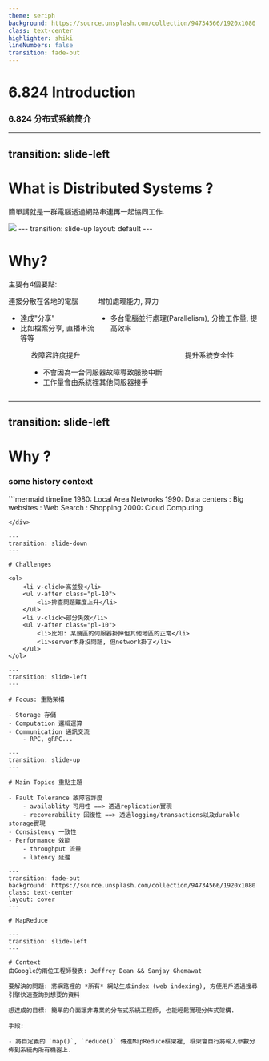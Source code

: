 ```yaml
---
theme: seriph
background: https://source.unsplash.com/collection/94734566/1920x1080
class: text-center
highlighter: shiki
lineNumbers: false
transition: fade-out
---
```

# 6.824 Introduction
### 6.824 分布式系統簡介


---
transition: slide-left
---

# What is **Distributed Systems** <carbon-network-4/>?

簡單講就是一群電腦透過網路串連再一起協同工作.

<img v-click src="/distributed_vs_centrailzed.jpg" class="rounded shadow" />
---
transition: slide-up
layout: default
---

# **Why**?
主要有4個要點:

<div style="display: flex; justify-content: space-evenly;">
    <div>
        <div v-click class="text-xl p-2 w-100">連接分散在各地的電腦 &nbsp; <fxemoji-threenetworkedcomputers/></div>
        <ul v-click>
            <li class="text-sm">達成"分享"</li>
            <li class="text-sm p-2">比如檔案分享, 直播串流等等</li>
        </ul>
    </div>
    <div>
        <div v-click class="text-xl p-2 w-100">增加處理能力, 算力 &nbsp; <uil-processor/></div>
        <ul v-click>
            <li class="text-sm p-2">多台電腦並行處理(Parallelism), 分擔工作量, 提高效率</li>
        </ul>
    </div>
</div>

<div style="display: flex; justify-content: space-evenly;" class="mt-30">
    <div>
        <div v-click class="text-xl p-2 w-100">故障容許度提升 &nbsp; <material-symbols-broken-image/></div>
        <ul v-click>
            <li class="text-sm p-2">不會因為一台伺服器故障導致服務中斷</li>
            <li class="text-sm p-2">工作量會由系統裡其他伺服器接手</li>
        </ul>
    </div>
    <div>
        <div v-click class="text-xl p-2 w-100">提升系統安全性 &nbsp; <carbon-security/></div>
    </div>
</div>

---
transition: slide-left
---

# **Why** ?
### some history context

<div class="-m-4 w-3/4">
```mermaid
timeline
    1980: Local Area Networks
    1990: Data centers
        : Big websites
        : Web Search
        : Shopping
    2000: Cloud Computing

```
</div>

---
transition: slide-down
---

# Challenges

<ol>
    <li v-click>高並發</li>
    <ul v-after class="pl-10">
        <li>排查問題難度上升</li>
    </ul>
    <li v-click>部分失效</li>
    <ul v-after class="pl-10">
        <li>比如: 某幾區的伺服器掛掉但其他地區的正常</li>
        <li>server本身沒問題, 但network掛了</li>
    </ul>
</ol>

---
transition: slide-left
---

# Focus: 重點架構

- Storage 存儲
- Computation 邏輯運算
- Communication 通訊交流
    - RPC, gRPC...

---
transition: slide-up
---

# Main Topics 重點主題

- Fault Tolerance 故障容許度
    - availablity 可用性 ==> 透過replication實現
    - recoverability 回復性 ==> 透過logging/transactions以及durable storage實現
- Consistency 一致性
- Performance 效能
    - throughput 流量
    - latency 延遲

---
transition: fade-out
background: https://source.unsplash.com/collection/94734566/1920x1080
class: text-center
layout: cover
---

# MapReduce

---
transition: slide-left
---

# Context
由Google的兩位工程師發表: Jeffrey Dean && Sanjay Ghemawat

要解決的問題: 將網路裡的 *所有* 網站生成index (web indexing), 方便用戶透過搜尋引擎快速查詢到想要的資料

想達成的目標: 簡單的介面讓非專業的分布式系統工程師, 也能輕鬆實現分佈式架構.

手段: 

- 將自定義的 `map()`, `reduce()` 傳進MapReduce框架裡, 框架會自行將輸入參數分佈到系統內所有機器上.
